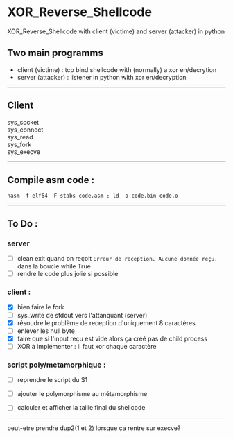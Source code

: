 # XOR_Reverse_Shellcode
XOR_Reverse_Shellcode with client (victime) and server (attacker) in python <br>

## Two main programms 
 - client (victime) : tcp bind shellcode with (normally) a xor en/decrytion
 - server (attacker) : listener in python with xor en/decryption

----

## Client 

sys_socket <br>
sys_connect <br>
sys_read <br> 
sys_fork <br>
sys_execve <br>

----

## Compile asm code :
```
nasm -f elf64 -F stabs code.asm ; ld -o code.bin code.o
```
----
## To Do :

### server 

- [ ] clean exit quand on reçoit ```Erreur de reception. Aucune donnée reçu.``` dans la boucle while True
- [ ] rendre le code plus jolie si possible

### client : 

- [x] bien faire le fork
- [ ] sys_write de stdout vers l'attanquant (server)
- [x] résoudre le problème de reception d'uniquement 8 caractères
- [ ] enlever les null byte
- [x] faire que si l'input reçu est vide alors ça créé pas de child process
- [ ] XOR à implémenter : il faut xor chaque caractère
### script poly/metamorphique :

- [ ] reprendre le script du S1
- [ ] ajouter le polymorphisme au métamorphisme
- [ ] calculer et afficher la taille final du shellcode 


----
peut-etre prendre dup2(1 et 2) lorsque ça rentre sur execve?